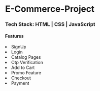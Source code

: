 # E-Commerce-Project
<h3>Tech Stack: HTML | CSS | JavaScript</h3>
<h4>Features</h4>
<li>SignUp</li>
<li>Login</li>
<li>Catalog Pages</li>
<li>Otp Verification</li>
<li>Add to Cart</li>
<li>Promo Feature</li>
<li>Checkout</li>
<li>Payment</li>
